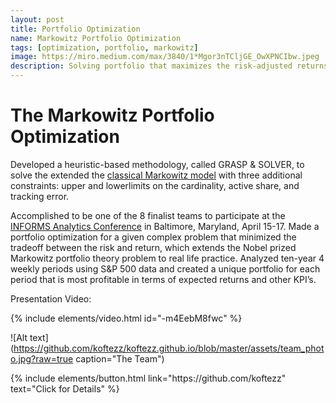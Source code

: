 ```yaml
---
layout: post
title: Portfolio Optimization
name: Markowitz Portfolio Optimization
tags: [optimization, portfolio, markowitz]
image: https://miro.medium.com/max/3840/1*Mgor3nTCljGE_OwXPNCIbw.jpeg
description: Solving portfolio that maximizes the risk-adjusted returns by extending the classical Markowitz mean–variance model.
---
```


# The Markowitz Portfolio Optimization

Developed a heuristic-based methodology, called GRASP & SOLVER, to solve the extended the
[classical Markowitz model](https://onlinelibrary.wiley.com/doi/abs/10.1111/j.1540-6261.1952.tb01525.x ) with three additional constraints: upper and lowerlimits on the cardinality, active share, and tracking error.

Accomplished to be one of the 8 finalist teams to participate at the 
[INFORMS Analytics Conference](https://connect.informs.org/oratc/past-competitions/2018/home2018) in Baltimore, Maryland, April 15-17. Made a portfolio optimization for a given complex problem that minimized the tradeoff between the risk and return, which extends the Nobel prized Markowitz portfolio theory problem to real life practice. Analyzed ten-year 4 weekly periods using S&P 500 data and created a unique portfolio for each period that is most profitable in terms of expected returns and other KPI’s.

Presentation Video:

{% include elements/video.html id="-m4EebM8fwc" %}


![Alt text](https://github.com/koftezz/koftezz.github.io/blob/master/assets/team_photo.jpg?raw=true caption="The Team")


<p class="text-center">
{% include elements/button.html link="https://github.com/koftezz" text="Click for Details" %}
</p>
